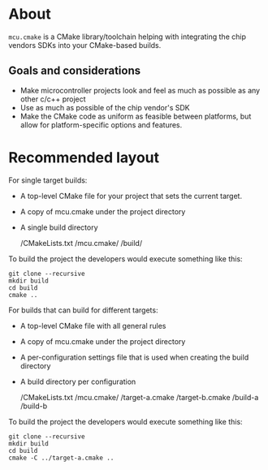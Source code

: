 # About

`mcu.cmake` is a CMake library/toolchain helping with integrating the chip vendors SDKs into your CMake-based builds.

## Goals and considerations

* Make microcontroller projects look and feel as much as possible as any other c/c++ project
* Use as much as possible of the chip vendor's SDK
* Make the CMake code as uniform as feasible between platforms, but allow for platform-specific options and features.

# Recommended layout

For single target builds:

  * A top-level CMake file for your project that sets the current target.
  * A copy of mcu.cmake under the project directory
  * A single build directory


    /CMakeLists.txt
    /mcu.cmake/
    /build/

To build the project the developers would execute something like this:

    git clone --recursive
    mkdir build
    cd build
    cmake ..

For builds that can build for different targets:

  * A top-level CMake file with all general rules
  * A copy of mcu.cmake under the project directory
  * A per-configuration settings file that is used when creating the build directory
  * A build directory per configuration


    /CMakeLists.txt
    /mcu.cmake/
    /target-a.cmake
    /target-b.cmake
    /build-a
    /build-b

To build the project the developers would execute something like this:

    git clone --recursive
    mkdir build
    cd build
    cmake -C ../target-a.cmake ..
